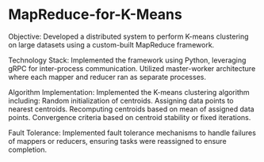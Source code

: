 # MapReduce-for-K-Means

Objective: 
Developed a distributed system to perform K-means clustering on large datasets using a custom-built MapReduce framework.

Technology Stack:
 Implemented the framework using Python, leveraging gRPC for inter-process communication.
 Utilized master-worker architecture where each mapper and reducer ran as separate processes.
 
Algorithm Implementation:
 Implemented the K-means clustering algorithm including:
  Random initialization of centroids.
  Assigning data points to nearest centroids.
  Recomputing centroids based on mean of assigned data points.
  Convergence criteria based on centroid stability or fixed iterations.

Fault Tolerance:
 Implemented fault tolerance mechanisms to handle failures of mappers or reducers, ensuring tasks were reassigned to ensure completion.
 
